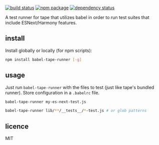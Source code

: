 [![build status](https://img.shields.io/travis/wavded/babel-tape-runner.svg?style=flat-square)](https://travis-ci.org/wavded/babel-tape-runner) [![npm package](https://img.shields.io/npm/v/babel-tape-runner.svg?style=flat-square)](https://www.npmjs.org/package/io-barcode) [![dependency status](https://img.shields.io/david/wavded/babel-tape-runner.svg?style=flat-square)](https://david-dm.org/wavded/babel-tape-runner)


A test runner for tape that utilizes babel in order to run test suites that include ESNext/Harmony features.

## install

Install globally or locally (for npm scripts):

```sh
npm install babel-tape-runner [-g]
```

## usage

Just run `babel-tape-runner` with the files to test (just like tape's bundled runner).  Store configuration in a `.babelrc` file.

```sh
babel-tape-runner my-es-next-test.js

babel-tape-runner lib/**/__tests__/*-test.js # or glob patterns
```

## licence

MIT
